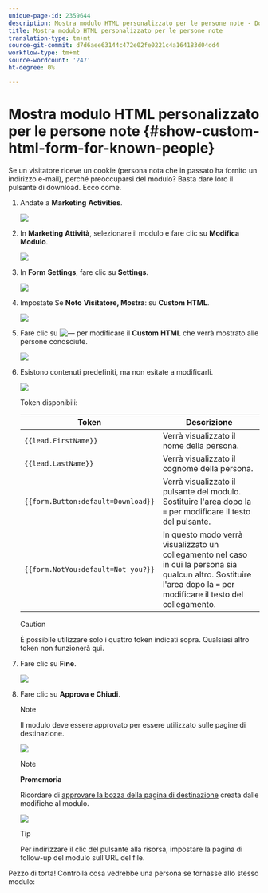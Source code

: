 ```yaml
---
unique-page-id: 2359644
description: Mostra modulo HTML personalizzato per le persone note - Documenti Marketo - Documentazione prodotto
title: Mostra modulo HTML personalizzato per le persone note
translation-type: tm+mt
source-git-commit: d7d6aee63144c472e02fe0221c4a164183d04dd4
workflow-type: tm+mt
source-wordcount: '247'
ht-degree: 0%

---
```



# Mostra modulo HTML personalizzato per le persone note {#show-custom-html-form-for-known-people}

Se un visitatore riceve un cookie (persona nota che in passato ha fornito un indirizzo e-mail), perché preoccuparsi del modulo? Basta dare loro il pulsante di download. Ecco come.

1. Andate a **Marketing** **Activities**.

   ![](assets/login-marketing-activities-5.png)

1. In **Marketing** **Attività**, selezionare il modulo e fare clic su **Modifica** **Modulo**.

   ![](assets/image2014-9-15-12-3a24-3a6.png)

1. In **Form** **Settings**, fare clic su **Settings**.

   ![](assets/image2014-9-15-12-3a24-3a36.png)

1. Impostate Se **Noto** **Visitatore, Mostra**: su **Custom** **HTML**.

   ![](assets/image2014-9-15-12-3a24-3a59.png)

1. Fare clic su ![—](assets/image2014-9-25-14-3a1-3a26.png) per modificare il **Custom** **HTML** che verrà mostrato alle persone conosciute.

   ![](assets/image2014-9-15-12-3a25-3a38.png)

1. Esistono contenuti predefiniti, ma non esitate a modificarli.

   ![](assets/image2014-9-15-12-3a25-3a49.png)

   Token disponibili:

   | Token | Descrizione |
   |---|---|
   | `{{lead.FirstName}}` | Verrà visualizzato il nome della persona. |
   | `{{lead.LastName}}` | Verrà visualizzato il cognome della persona. |
   | `{{form.Button:default=Download}}` | Verrà visualizzato il pulsante del modulo. Sostituire l&#39;area dopo la `=` per modificare il testo del pulsante. |
   | `{{form.NotYou:default=Not you?}}` | In questo modo verrà visualizzato un collegamento nel caso in cui la persona sia qualcun altro. Sostituire l&#39;area dopo la `=` per modificare il testo del collegamento. |

   >[!CAUTION]
   >
   >È possibile utilizzare solo i quattro token indicati sopra. Qualsiasi altro token non funzionerà qui.

1. Fare clic su **Fine**.

   ![](assets/image2014-9-15-12-3a27-3a25.png)

1. Fare clic su **Approva e Chiudi**.

   >[!NOTE]
   >
   >Il modulo deve essere approvato per essere utilizzato sulle pagine di destinazione.

   ![](assets/image2014-9-15-12-3a27-3a53.png)

   >[!NOTE]
   >
   >**Promemoria**
   >
   >
   >Ricordare di [approvare la bozza della pagina di destinazione](../../../../product-docs/demand-generation/landing-pages/understanding-landing-pages/approve-unapprove-or-delete-a-landing-page.md) creata dalle modifiche al modulo.

   ![](assets/image2014-9-15-12-3a28-3a12.png)

   >[!TIP]
   >
   >Per indirizzare il clic del pulsante alla risorsa, impostare la pagina di follow-up del modulo sull’URL del file.

Pezzo di torta! Controlla cosa vedrebbe una persona se tornasse allo stesso modulo: